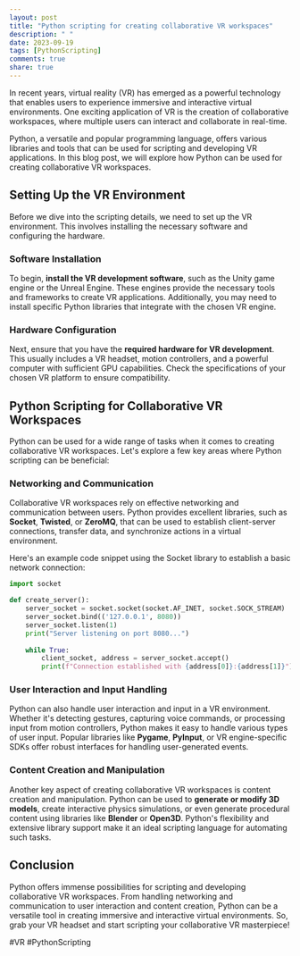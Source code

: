 ```yaml
---
layout: post
title: "Python scripting for creating collaborative VR workspaces"
description: " "
date: 2023-09-19
tags: [PythonScripting]
comments: true
share: true
---
```


In recent years, virtual reality (VR) has emerged as a powerful technology that enables users to experience immersive and interactive virtual environments. One exciting application of VR is the creation of collaborative workspaces, where multiple users can interact and collaborate in real-time. 

Python, a versatile and popular programming language, offers various libraries and tools that can be used for scripting and developing VR applications. In this blog post, we will explore how Python can be used for creating collaborative VR workspaces.

## Setting Up the VR Environment

Before we dive into the scripting details, we need to set up the VR environment. This involves installing the necessary software and configuring the hardware.

### Software Installation

To begin, **install the VR development software**, such as the Unity game engine or the Unreal Engine. These engines provide the necessary tools and frameworks to create VR applications. Additionally, you may need to install specific Python libraries that integrate with the chosen VR engine.

### Hardware Configuration

Next, ensure that you have the **required hardware for VR development**. This usually includes a VR headset, motion controllers, and a powerful computer with sufficient GPU capabilities. Check the specifications of your chosen VR platform to ensure compatibility.

## Python Scripting for Collaborative VR Workspaces

Python can be used for a wide range of tasks when it comes to creating collaborative VR workspaces. Let's explore a few key areas where Python scripting can be beneficial:

### Networking and Communication

Collaborative VR workspaces rely on effective networking and communication between users. Python provides excellent libraries, such as **Socket**, **Twisted**, or **ZeroMQ**, that can be used to establish client-server connections, transfer data, and synchronize actions in a virtual environment.

Here's an example code snippet using the Socket library to establish a basic network connection:

```python
import socket

def create_server():
    server_socket = socket.socket(socket.AF_INET, socket.SOCK_STREAM)
    server_socket.bind(('127.0.0.1', 8080))
    server_socket.listen(1)
    print("Server listening on port 8080...")
    
    while True:
        client_socket, address = server_socket.accept()
        print(f"Connection established with {address[0]}:{address[1]}")
```

### User Interaction and Input Handling

Python can also handle user interaction and input in a VR environment. Whether it's detecting gestures, capturing voice commands, or processing input from motion controllers, Python makes it easy to handle various types of user input. Popular libraries like **Pygame**, **PyInput**, or VR engine-specific SDKs offer robust interfaces for handling user-generated events.

### Content Creation and Manipulation

Another key aspect of creating collaborative VR workspaces is content creation and manipulation. Python can be used to **generate or modify 3D models**, create interactive physics simulations, or even generate procedural content using libraries like **Blender** or **Open3D**. Python's flexibility and extensive library support make it an ideal scripting language for automating such tasks.

## Conclusion

Python offers immense possibilities for scripting and developing collaborative VR workspaces. From handling networking and communication to user interaction and content creation, Python can be a versatile tool in creating immersive and interactive virtual environments. So, grab your VR headset and start scripting your collaborative VR masterpiece!

#VR #PythonScripting